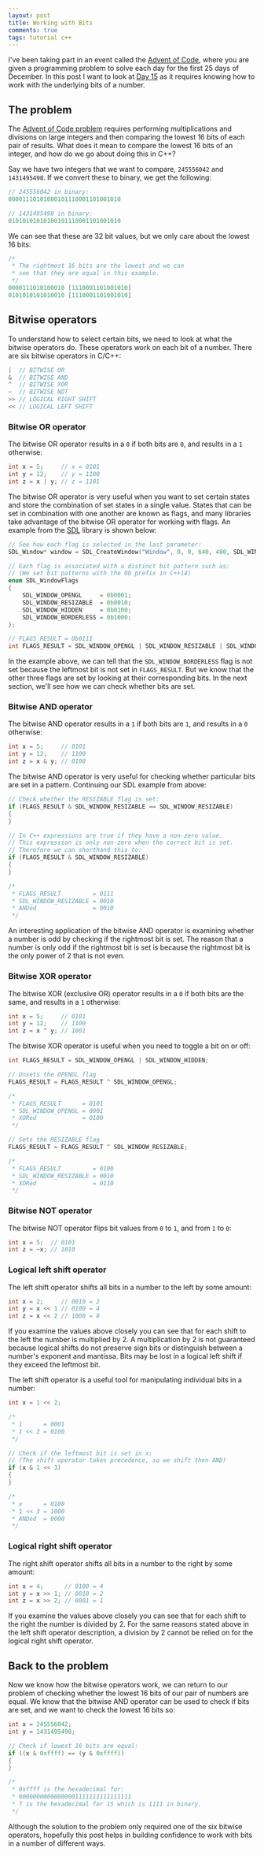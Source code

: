 ```yaml
---
layout: post
title: Working with Bits 
comments: true
tags: tutorial c++
---
```


I've been taking part in an event called the [Advent of Code](http://adventofcode.com), where you are given a programming problem to solve each day for the first 25 days of December. In this post I want to look at [Day 15](http://adventofcode.com/2017/day/15) as it requires knowing how to work with the underlying bits of a number.

<!--more-->

## The problem

The [Advent of Code problem](http://adventofcode.com/2017/day/15) requires performing multiplications and divisions on large integers and then comparing the lowest 16 bits of each pair of results. What does it mean to compare the lowest 16 bits of an integer, and how do we go about doing this in C++?

Say we have two integers that we want to compare, `245556042` and `1431495498`. If we convert these to binary, we get the following:

```c++
// 245556042 in binary:
00001110101000101110001101001010

// 1431495498 in binary:
01010101010100101110001101001010
```

We can see that these are 32 bit values, but we only care about the lowest 16 bits:

```c++
/*
 * The rightmost 16 bits are the lowest and we can
 * see that they are equal in this example.
 */
0000111010100010 [1110001101001010]
0101010101010010 [1110001101001010]
```

## Bitwise operators

To understand how to select certain bits, we need to look at what the bitwise operators do. These operators work on each bit of a number. There are six bitwise operators in C/C++:

```c++
|  // BITWISE OR
&  // BITWISE AND
^  // BITWISE XOR
~  // BITWISE NOT
>> // LOGICAL RIGHT SHIFT
<< // LOGICAL LEFT SHIFT
```

### Bitwise OR operator

The bitwise OR operator results in a `0` if both bits are `0`, and results in a `1` otherwise:

```c++
int x = 5;     // x = 0101
int y = 12;    // y = 1100
int z = x | y; // z = 1101
```

The bitwise OR operator is very useful when you want to set certain states and store the combination of set states in a single value. States that can be set in combination with one another are known as flags, and many libraries take advantage of the bitwise OR operator for working with flags. An example from the [SDL](https://www.libsdl.org) library is shown below:

```c++
// See how each flag is selected in the last parameter:
SDL_Window* window = SDL_CreateWindow("Window", 0, 0, 640, 480, SDL_WINDOW_OPENGL | SDL_WINDOW_RESIZABLE | SDL_WINDOW_HIDDEN);

// Each flag is associated with a distinct bit pattern such as:
// (We set bit patterns with the 0b prefix in C++14)
enum SDL_WindowFlags
{
    SDL_WINDOW_OPENGL     = 0b0001;
    SDL_WINDOW_RESIZABLE  = 0b0010;
    SDL_WINDOW_HIDDEN     = 0b0100;
    SDL_WINDOW_BORDERLESS = 0b1000;
};

// FLAGS_RESULT = 0b0111
int FLAGS_RESULT = SDL_WINDOW_OPENGL | SDL_WINDOW_RESIZABLE | SDL_WINDOW_HIDDEN;
```

In the example above, we can tell that the `SDL_WINDOW_BORDERLESS` flag is not set because the leftmost bit is not set in `FLAGS_RESULT`. But we know that the other three flags are set by looking at their corresponding bits. In the next section, we'll see how we can check whether bits are set.

### Bitwise AND operator

The bitwise AND operator results in a `1` if both bits are `1`, and results in a `0` otherwise:

```c++
int x = 5;     // 0101
int y = 12;    // 1100
int z = x & y; // 0100
```

The bitwise AND operator is very useful for checking whether particular bits are set in a pattern. Continuing our SDL example from above: 

```c++
// Check whether the RESIZABLE flag is set:
if (FLAGS_RESULT & SDL_WINDOW_RESIZABLE == SDL_WINDOW_RESIZABLE)
{
}

// In C++ expressions are true if they have a non-zero value.
// This expression is only non-zero when the correct bit is set.
// Therefore we can shorthand this to:
if (FLAGS_RESULT & SDL_WINDOW_RESIZABLE)
{
}

/*
 * FLAGS_RESULT         = 0111
 * SDL_WINDOW_RESIZABLE = 0010
 * ANDed                = 0010
 */
```

An interesting application of the bitwise AND operator is examining whether a number is odd by checking if the rightmost bit is set. The reason that a number is only odd if the rightmost bit is set is because the rightmost bit is the only power of 2 that is not even.

### Bitwise XOR operator

The bitwise XOR (exclusive OR) operator results in a `0` if both bits are the same, and results in a `1` otherwise:

```c++
int x = 5;     // 0101
int y = 12;    // 1100
int z = x ^ y; // 1001
```

The bitwise XOR operator is useful when you need to toggle a bit on or off:

```c++
int FLAGS_RESULT = SDL_WINDOW_OPENGL | SDL_WINDOW_HIDDEN;

// Unsets the OPENGL flag
FLAGS_RESULT = FLAGS_RESULT ^ SDL_WINDOW_OPENGL;

/*
 * FLAGS_RESULT      = 0101
 * SDL_WINDOW_OPENGL = 0001
 * XORed             = 0100
 */

// Sets the RESIZABLE flag
FLAGS_RESULT = FLAGS_RESULT ^ SDL_WINDOW_RESIZABLE;

/*
 * FLAGS_RESULT         = 0100
 * SDL_WINDOW_RESIZABLE = 0010
 * XORed                = 0110
 */
```

### Bitwise NOT operator

The bitwise NOT operator flips bit values from `0` to `1`, and from `1` to `0`:

```c++
int x = 5;  // 0101
int z = ~x; // 1010
```

### Logical left shift operator

The left shift operator shifts all bits in a number to the left by some amount:

```c++
int x = 2;     // 0010 = 2
int y = x << 1 // 0100 = 4
int z = x << 2 // 1000 = 8
```

If you examine the values above closely you can see that for each shift to the left the number is multiplied by 2. A multiplication by 2 is not guaranteed because logical shifts do not preserve sign bits or distinguish between a number's exponent and mantissa. Bits may be lost in a logical left shift if they exceed the leftmost bit.

The left shift operator is a useful tool for manipulating individual bits in a number:

```c++
int x = 1 << 2;

/*
 * 1      = 0001
 * 1 << 2 = 0100
 */

// Check if the leftmost bit is set in x:
// (The shift operator takes precedence, so we shift then AND)
if (x & 1 << 3)
{
}

/*
 * x      = 0100
 * 1 << 3 = 1000
 * ANDed  = 0000
 */
```

### Logical right shift operator

The right shift operator shifts all bits in a number to the right by some amount:

```c++
int x = 4;      // 0100 = 4
int y = x >> 1; // 0010 = 2
int z = x >> 2; // 0001 = 1
```

If you examine the values above closely you can see that for each shift to the right the number is divided by 2. For the same reasons stated above in the left shift operator description, a division by 2 cannot be relied on for the logical right shift operator.

## Back to the problem

Now we know how the bitwise operators work, we can return to our problem of checking whether the lowest 16 bits of our pair of numbers are equal. We know that the bitwise AND operator can be used to check if bits are set, and we want to check the lowest 16 bits so:

```c++
int x = 245556042;
int y = 1431495498;

// Check if lowest 16 bits are equal:
if ((x & 0xffff) == (y & 0xffff))
{
}

/*
 * 0xffff is the hexadecimal for:
 * 00000000000000001111111111111111
 * f is the hexadecimal for 15 which is 1111 in binary.
 */
```

Although the solution to the problem only required one of the six bitwise operators, hopefully this post helps in building confidence to work with bits in a number of different ways.
